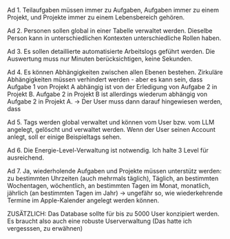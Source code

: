 Ad 1. Teilaufgaben müssen immer zu Aufgaben, Aufgaben immer zu einem Projekt, und Projekte immer zu einem Lebensbereich gehören.

Ad 2. Personen sollen global in einer Tabelle verwaltet werden. Dieselbe Person kann in unterschiedlichen Kontexten unterschiedliche Rollen haben.

Ad 3. Es sollen detaillierte automatisierte Arbeitslogs geführt werden. Die Auswertung muss nur Minuten berücksichtigen, keine Sekunden. 

Ad 4. Es können Abhängigkeiten zwischen allen Ebenen bestehen. Zirkuläre Abhängigkeiten müssen verhindert werden - aber es kann sein, dass Aufgabe 1 von Projekt A abhängig ist von der Erledigung von Aufgabe 2 in Projekt B. Aufgabe 2 in Projekt B ist allerdings wiederum abhängig von Aufgabe 2 in Projekt A. -> Der User muss dann darauf hingewiesen werden, dass 

Ad 5. Tags werden global verwaltet und können vom User bzw. vom LLM angelegt, gelöscht und verwaltet werden. Wenn der User seinen Account anlegt, soll er einige Beispieltags sehen.

Ad 6. Die Energie-Level-Verwaltung ist notwendig. Ich halte 3 Level für ausreichend.

Ad 7. Ja, wiederholende Aufgaben und Projekte müssen unterstütz werden: zu bestimmten Uhrzeiten (auch mehrmals täglich), Täglich, an bestimmten Wochentagen, wöchentlich, an bestimmten Tagen im Monat, monatlich, jährlich (an bestimmten Tagen im Jahr) -> ungefähr so, wie wiederkehrende Termine im Apple-Kalender angelegt werden können.

ZUSÄTZLICH: Das Database sollte für bis zu 5000 User konzipiert werden. Es braucht also auch eine robuste Userverwaltung (Das hatte ich vergesssen, zu erwähnen)

